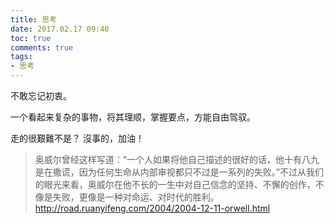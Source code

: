 ```yaml
---
title: 思考
date: 2017.02.17 09:40
toc: true
comments: true
tags:
- 思考
---
```


 不敢忘记初衷。
 
 一个看起来复杂的事物，将其理顺，掌握要点，方能自由驾驭。
 
 走的很艱難不是？ 
 沒事的，加油！
 
 > 奥威尔曾经这样写道：“一个人如果将他自己描述的很好的话，他十有八九是在撒谎，因为任何生命从内部审视都只不过是一系列的失败。”不过从我们的眼光来看，奥威尔在他不长的一生中对自己信念的坚持、不懈的创作，不像是失败，更像是一种对命运、对时代的胜利。
 > http://road.ruanyifeng.com/2004/2004-12-11-orwell.html
 